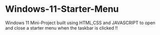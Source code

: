 # Windows-11-Starter-Menu
Windows 11 Mini-Project built using HTML,CSS and JAVASCRIPT to open and close a starter menu when the taskbar is clicked !!
